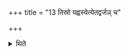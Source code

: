 +++
title = "13 तिस्रो यह्वस्येत्येतद्वर्जञ् च"

+++

<details><summary>थिते</summary>

तिस्रो यह्वस्येत्येतद्वर्जं च १३
</details>
